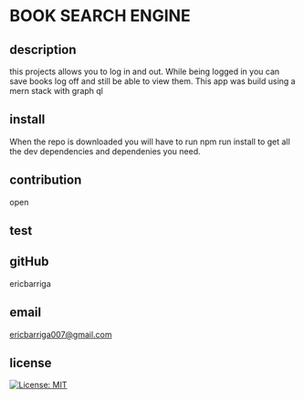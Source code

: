 # BOOK SEARCH ENGINE 


  ## description 
 
  this projects allows you to log in and out. While being logged in you can save books log off and still be able to view them. This app was build using a mern stack with graph ql 


  ## install

When the repo is downloaded you will have to run npm run install to get all the dev dependencies and dependenies you need.

  ## contribution 

  open


  ## test 

  


  ## gitHub

  ericbarriga


  ## email

  ericbarriga007@gmail.com


  ## license

  [![License: MIT](https://img.shields.io/badge/License-MIT-yellow.svg)](https://opensource.org/licenses/MIT)